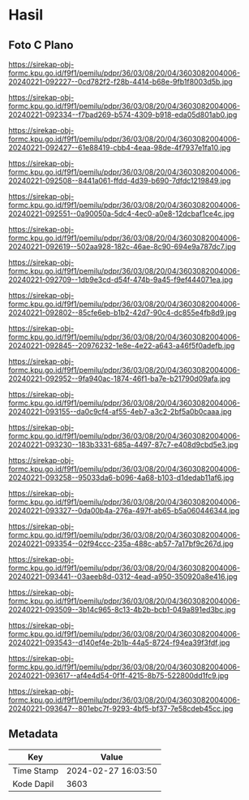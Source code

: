 # Hasil

## Foto C Plano

https://sirekap-obj-formc.kpu.go.id/f9f1/pemilu/pdpr/36/03/08/20/04/3603082004006-20240221-092227--0cd782f2-f28b-4414-b68e-9fb1f8003d5b.jpg

https://sirekap-obj-formc.kpu.go.id/f9f1/pemilu/pdpr/36/03/08/20/04/3603082004006-20240221-092334--f7bad269-b574-4309-b918-eda05d801ab0.jpg

https://sirekap-obj-formc.kpu.go.id/f9f1/pemilu/pdpr/36/03/08/20/04/3603082004006-20240221-092427--61e88419-cbb4-4eaa-98de-4f7937e1fa10.jpg

https://sirekap-obj-formc.kpu.go.id/f9f1/pemilu/pdpr/36/03/08/20/04/3603082004006-20240221-092508--8441a061-ffdd-4d39-b690-7dfdc1219849.jpg

https://sirekap-obj-formc.kpu.go.id/f9f1/pemilu/pdpr/36/03/08/20/04/3603082004006-20240221-092551--0a90050a-5dc4-4ec0-a0e8-12dcbaf1ce4c.jpg

https://sirekap-obj-formc.kpu.go.id/f9f1/pemilu/pdpr/36/03/08/20/04/3603082004006-20240221-092619--502aa928-182c-46ae-8c90-694e9a787dc7.jpg

https://sirekap-obj-formc.kpu.go.id/f9f1/pemilu/pdpr/36/03/08/20/04/3603082004006-20240221-092709--1db9e3cd-d54f-474b-9a45-f9ef444071ea.jpg

https://sirekap-obj-formc.kpu.go.id/f9f1/pemilu/pdpr/36/03/08/20/04/3603082004006-20240221-092802--85cfe6eb-b1b2-42d7-90c4-dc855e4fb8d9.jpg

https://sirekap-obj-formc.kpu.go.id/f9f1/pemilu/pdpr/36/03/08/20/04/3603082004006-20240221-092845--20976232-1e8e-4e22-a643-a46f5f0adefb.jpg

https://sirekap-obj-formc.kpu.go.id/f9f1/pemilu/pdpr/36/03/08/20/04/3603082004006-20240221-092952--9fa940ac-1874-46f1-ba7e-b21790d09afa.jpg

https://sirekap-obj-formc.kpu.go.id/f9f1/pemilu/pdpr/36/03/08/20/04/3603082004006-20240221-093155--da0c9cf4-af55-4eb7-a3c2-2bf5a0b0caaa.jpg

https://sirekap-obj-formc.kpu.go.id/f9f1/pemilu/pdpr/36/03/08/20/04/3603082004006-20240221-093230--183b3331-685a-4497-87c7-e408d9cbd5e3.jpg

https://sirekap-obj-formc.kpu.go.id/f9f1/pemilu/pdpr/36/03/08/20/04/3603082004006-20240221-093258--95033da6-b096-4a68-b103-d1dedab11af6.jpg

https://sirekap-obj-formc.kpu.go.id/f9f1/pemilu/pdpr/36/03/08/20/04/3603082004006-20240221-093327--0da00b4a-276a-497f-ab65-b5a060446344.jpg

https://sirekap-obj-formc.kpu.go.id/f9f1/pemilu/pdpr/36/03/08/20/04/3603082004006-20240221-093354--02f94ccc-235a-488c-ab57-7a17bf9c267d.jpg

https://sirekap-obj-formc.kpu.go.id/f9f1/pemilu/pdpr/36/03/08/20/04/3603082004006-20240221-093441--03aeeb8d-0312-4ead-a950-350920a8e416.jpg

https://sirekap-obj-formc.kpu.go.id/f9f1/pemilu/pdpr/36/03/08/20/04/3603082004006-20240221-093509--3b14c965-8c13-4b2b-bcb1-049a891ed3bc.jpg

https://sirekap-obj-formc.kpu.go.id/f9f1/pemilu/pdpr/36/03/08/20/04/3603082004006-20240221-093543--d140ef4e-2b1b-44a5-8724-f94ea39f3fdf.jpg

https://sirekap-obj-formc.kpu.go.id/f9f1/pemilu/pdpr/36/03/08/20/04/3603082004006-20240221-093617--af4e4d54-0f1f-4215-8b75-522800dd1fc9.jpg

https://sirekap-obj-formc.kpu.go.id/f9f1/pemilu/pdpr/36/03/08/20/04/3603082004006-20240221-093647--801ebc7f-9293-4bf5-bf37-7e58cdeb45cc.jpg


## Metadata

| Key        | Value               |
| ---------- | ------------------- |
| Time Stamp | 2024-02-27 16:03:50 |
| Kode Dapil | 3603                |



